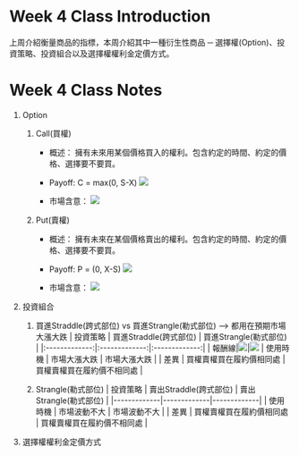 # Week 4 Class Introduction
上周介紹衡量商品的指標，本周介紹其中一種衍生性商品 ─ 選擇權(Option)、投資策略、投資組合以及選擇權權利金定價方式。<br />

# Week 4 Class Notes
1. Option <br />
   1. Call(買權)
      * 概述：
      擁有未來用某個價格買入的權利。包含約定的時間、約定的價格、選擇要不要買。
      
      * Payoff:
      C = max(0, S-X)
      ![](https://drive.google.com/uc?export=view&id=1N_OtPi90kMzm0krc56_akVrPp49nJ8Wg)
      
      * 市場含意：
      ![](https://drive.google.com/uc?export=view&id=1RBF9iNjGP8AyJAjTu_MFVSf70yX1H4wY)

      
   2. Put(賣權)
      * 概述：
      擁有未來在某個價格賣出的權利。包含約定的時間、約定的價格、選擇要不要買。
      
      * Payoff:
      P = (0, X-S)
      ![](https://drive.google.com/uc?export=view&id=1dqmK0GCkGo8Mgipd5U3ihe4YSANZ0xBc)
      
      * 市場含意：
      ![](https://drive.google.com/uc?export=view&id=1VgTYzGW9D1AQ5jsAtwZCzaUalg4LK0iQ)
   

2. 投資組合
   1. 買進Straddle(跨式部位) vs 買進Strangle(勒式部位) --> 都用在預期市場大漲大跌 
   | 投資策略 | 買進Straddle(跨式部位) | 買進Strangle(勒式部位) |
   |:-------------:|:-------------:|:-------------:|
   | 報酬線|![](https://drive.google.com/uc?export=view&id=1jAGbWBcHhiHPJxV5lABnH0CRPXQelvkZ)|![](https://drive.google.com/uc?export=view&id=18eajlNiLNB8eLGY8azBzOb4vYBhcJ6Up)
   | 使用時機 |  市場大漲大跌 | 市場大漲大跌 |
   | 差異 | 買權賣權買在履約價相同處 | 買權賣權買在履約價不相同處 |
   
   2. Strangle(勒式部位)
| 投資策略 | 賣出Straddle(跨式部位) | 賣出Strangle(勒式部位) |
|-------------|-------------|-------------|
| 使用時機 |  市場波動不大 | 市場波動不大 |
| 差異 | 買權賣權買在履約價相同處 | 買權賣權買在履約價不相同處 |

3. 選擇權權利金定價方式


